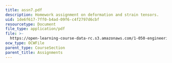 ```yaml
---
title: assn7.pdf
description: Homework assignment on deformation and strain tensors.
uid: 1de6f617-7ff0-b4ad-09f6-c4f2797d6cbf
resourcetype: Document
file_type: application/pdf
file: >-
  https://open-learning-course-data-rc.s3.amazonaws.com/1-050-engineering-mechanics-i-fall-2007/1de6f6177ff0b4ad09f6c4f2797d6cbf_assn7.pdf
ocw_type: OCWFile
parent_type: CourseSection
parent_title: Assignments
---
```

